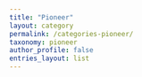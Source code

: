 ```yaml
---
title: "Pioneer"
layout: category
permalink: /categories-pioneer/
taxonomy: pioneer
author_profile: false
entries_layout: list
---
```

